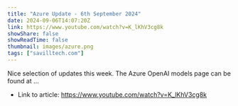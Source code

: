 ```yaml
---
title: "Azure Update - 6th September 2024"
date: 2024-09-06T14:07:20Z
link: https://www.youtube.com/watch?v=K_lKhV3cg8k
showShare: false
showReadTime: false
thumbnail: images/azure.png
tags: ["savilltech.com"]
---
```

Nice selection of updates this week. The Azure OpenAI models page can be found at ...

- Link to article: https://www.youtube.com/watch?v=K_lKhV3cg8k